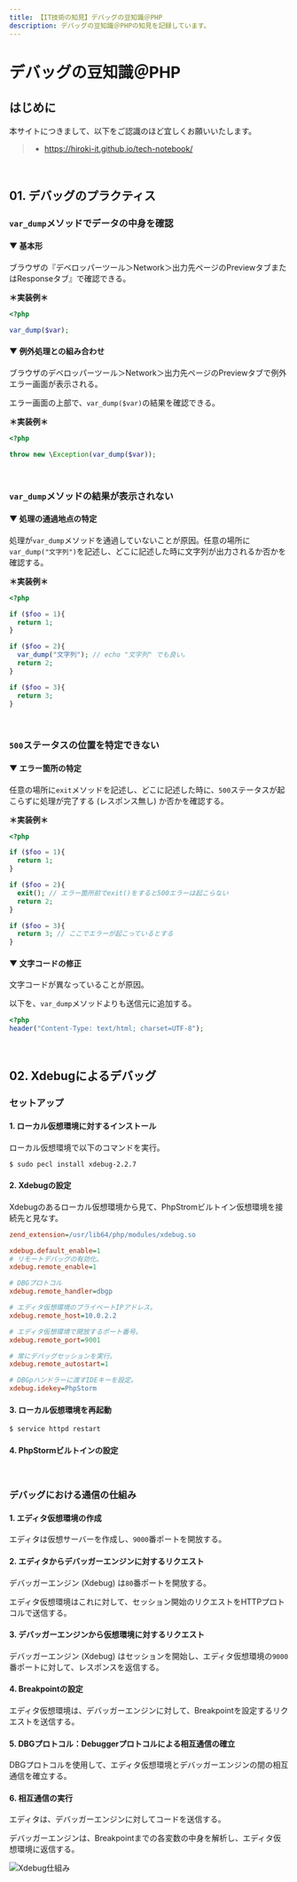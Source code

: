 ```yaml
---
title: 【IT技術の知見】デバッグの豆知識＠PHP
description: デバッグの豆知識＠PHPの知見を記録しています。
---
```


# デバッグの豆知識＠PHP

## はじめに

本サイトにつきまして、以下をご認識のほど宜しくお願いいたします。

> - https://hiroki-it.github.io/tech-notebook/

<br>

## 01. デバッグのプラクティス

### `var_dump`メソッドでデータの中身を確認

#### ▼ 基本形

ブラウザの『デベロッパーツール＞Network＞出力先ページのPreviewタブまたはResponseタブ』で確認できる。

**＊実装例＊**

```php
<?php

var_dump($var);
```

#### ▼ 例外処理との組み合わせ

ブラウザのデベロッパーツール＞Network＞出力先ページのPreviewタブで例外エラー画面が表示される。

エラー画面の上部で、`var_dump($var)`の結果を確認できる。

**＊実装例＊**

```php
<?php

throw new \Exception(var_dump($var));
```

<br>

### `var_dump`メソッドの結果が表示されない

#### ▼ 処理の通過地点の特定

処理が`var_dump`メソッドを通過していないことが原因。任意の場所に`var_dump("文字列")`を記述し、どこに記述した時に文字列が出力されるか否かを確認する。

**＊実装例＊**

```php
<?php

if ($foo = 1){
  return 1;
}

if ($foo = 2){
  var_dump("文字列"); // echo "文字列" でも良い。
  return 2;
}

if ($foo = 3){
  return 3;
}
```

<br>

### `500`ステータスの位置を特定できない

#### ▼ エラー箇所の特定

任意の場所に`exit`メソッドを記述し、どこに記述した時に、`500`ステータスが起こらずに処理が完了する (レスポンス無し) か否かを確認する。

**＊実装例＊**

```php
<?php

if ($foo = 1){
  return 1;
}

if ($foo = 2){
  exit(); // エラー箇所前でexit()をすると500エラーは起こらない
  return 2;
}

if ($foo = 3){
  return 3; // ここでエラーが起こっているとする
}
```

#### ▼ 文字コードの修正

文字コードが異なっていることが原因。

以下を、`var_dump`メソッドよりも送信元に追加する。

```PHP
<?php
header("Content-Type: text/html; charset=UTF-8");
```

<br>

## 02. Xdebugによるデバッグ

### セットアップ

#### 1. ローカル仮想環境に対するインストール

ローカル仮想環境で以下のコマンドを実行。

```bash
$ sudo pecl install xdebug-2.2.7
```

#### 2. Xdebugの設定

Xdebugのあるローカル仮想環境から見て、PhpStromビルトイン仮想環境を接続先と見なす。

```ini
zend_extension=/usr/lib64/php/modules/xdebug.so

xdebug.default_enable=1
# リモートデバッグの有効化。
xdebug.remote_enable=1

# DBGプロトコル
xdebug.remote_handler=dbgp

# エディタ仮想環境のプライベートIPアドレス。
xdebug.remote_host=10.0.2.2

# エディタ仮想環境で開放するポート番号。
xdebug.remote_port=9001

# 常にデバッグセッションを実行。
xdebug.remote_autostart=1

# DBGpハンドラーに渡すIDEキーを設定。
xdebug.idekey=PhpStorm
```

#### 3. ローカル仮想環境を再起動

```bash
$ service httpd restart
```

#### 4. PhpStormビルトインの設定

<br>

### デバッグにおける通信の仕組み

#### 1. エディタ仮想環境の作成

エディタは仮想サーバーを作成し、`9000`番ポートを開放する。

#### 2. エディタからデバッガーエンジンに対するリクエスト

デバッガーエンジン (Xdebug) は`80`番ポートを開放する。

エディタ仮想環境はこれに対して、セッション開始のリクエストをHTTPプロトコルで送信する。

#### 3. デバッガーエンジンから仮想環境に対するリクエスト

デバッガーエンジン (Xdebug) はセッションを開始し、エディタ仮想環境の`9000`番ポートに対して、レスポンスを返信する。

#### 4. Breakpointの設定

エディタ仮想環境は、デバッガーエンジンに対して、Breakpointを設定するリクエストを送信する。

#### 5. DBGプロトコル：Debuggerプロトコルによる相互通信の確立

DBGプロトコルを使用して、エディタ仮想環境とデバッガーエンジンの間の相互通信を確立する。

#### 6. 相互通信の実行

エディタは、デバッガーエンジンに対してコードを送信する。

デバッガーエンジンは、Breakpointまでの各変数の中身を解析し、エディタ仮想環境に返信する。

![Xdebug仕組み](https://raw.githubusercontent.com/hiroki-it/tech-notebook-images/master/images/Xdebug仕組み.png)

<br>
